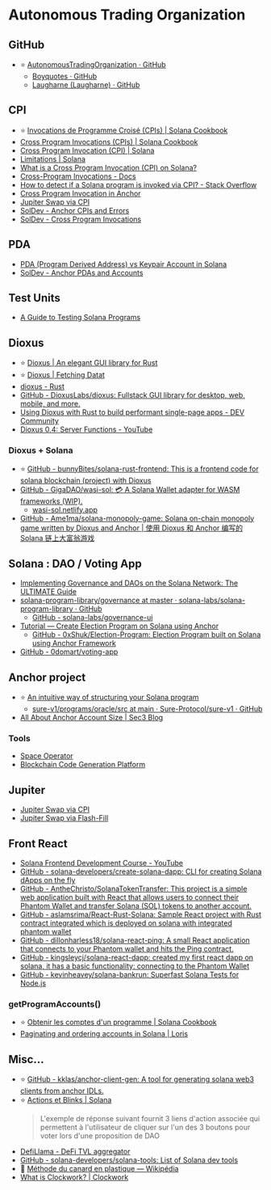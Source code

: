 # Autonomous Trading Organization

## GitHub

- ⭐ [AutonomousTradingOrganization · GitHub](https://github.com/AutonomousTradingOrganization)
  - [Boyquotes · GitHub](https://github.com/Boyquotes)
  - [Laugharne (Laugharne) · GitHub](https://Github.com/Laugharne)


## CPI

- ⭐ [Invocations de Programme Croisé (CPIs) | Solana Cookbook](https://solanacookbook.com/fr/core-concepts/cpi.html#faits)
- [Cross Program Invocations (CPIs) | Solana Cookbook](https://solanacookbook.com/core-concepts/cpi.html#facts)
- [Cross Program Invocation (CPI) | Solana](https://solana.com/docs/core/cpi)
- [Limitations | Solana](https://solana.com/docs/programs/limitations#cpi-call-depth-%60calldepth%60-error)
- [What is a Cross Program Invocation (CPI) on Solana?](https://www.quicknode.com/guides/solana-development/anchor/what-are-cpis)
- [Cross-Program Invocations - Docs](https://www.anchor-lang.com/docs/cross-program-invocations)
- [How to detect if a Solana program is invoked via CPI? - Stack Overflow](https://stackoverflow.com/questions/72540314/how-to-detect-if-a-solana-program-is-invoked-via-cpi)
- [Cross Program Invocation in Anchor](https://www.rareskills.io/post/cross-program-invocation)
- [Jupiter Swap via CPI](https://station.jup.ag/docs/apis/cpi)
- [SolDev - Anchor CPIs and Errors](https://www.soldev.app/course/anchor-cpi)
- [SolDev - Cross Program Invocations](https://www.soldev.app/course/cpi)


## PDA

- [PDA (Program Derived Address) vs Keypair Account in Solana](https://www.rareskills.io/post/solana-pda)
- [SolDev - Anchor PDAs and Accounts](https://www.soldev.app/course/anchor-pdas)


## Test Units

- [A Guide to Testing Solana Programs](https://www.helius.dev/blog/a-guide-to-testing-solana-programs)


## Dioxus

- ⭐ [Dioxus | An elegant GUI library for Rust](https://dioxuslabs.com/)
- ⭐ [Dioxus | Fetching Datat](https://dioxuslabs.com/learn/0.5/guide/data_fetching)
- [dioxus - Rust](https://docs.rs/dioxus/latest/dioxus/)
- [GitHub - DioxusLabs/dioxus: Fullstack GUI library for desktop, web, mobile, and more.](https://github.com/DioxusLabs/dioxus)
- [Using Dioxus with Rust to build performant single-page apps - DEV Community](https://dev.to/logrocket/using-dioxus-with-rust-to-build-performant-single-page-apps-3aem)
- [Dioxus 0.4: Server Functions - YouTube](https://www.youtube.com/watch?v=BbQzRdxekao)

### Dioxus + Solana

- ⭐ [GitHub - bunnyBites/solana-rust-frontend: This is a frontend code for solana blockchain (project) with Dioxus](https://github.com/bunnyBites/solana-rust-frontend)
- [GitHub - GigaDAO/wasi-sol: 💳 A Solana Wallet adapter for WASM frameworks (WIP).](https://github.com/GigaDAO/wasi-sol)
  - [wasi-sol.netlify.app](https://wasi-sol.netlify.app/)
- [GitHub - Ame1ma/solana-monopoly-game: Solana on-chain monopoly game written by Dioxus and Anchor | 使用 Dioxus 和 Anchor 编写的 Solana 链上大富翁游戏](https://github.com/Ame1ma/solana-monopoly-game)


## Solana : DAO / Voting App

- [Implementing Governance and DAOs on the Solana Network: The ULTIMATE Guide](https://medium.com/coinmonks/implementing-governance-and-daos-on-the-solana-network-the-ultimate-guide-c3d9afb5f7ec)
- [solana-program-library/governance at master · solana-labs/solana-program-library · GitHub](https://github.com/solana-labs/solana-program-library/tree/master/governance)
  - [GitHub - solana-labs/governance-ui](https://github.com/solana-labs/governance-ui)
- [Tutorial — Create   Election Program on Solana using Anchor](https://medium.com/@0xShuk/creating-election-program-on-solana-using-anchor-793dc38b3b50)
  - [GitHub - 0xShuk/Election-Program: Election Program built on Solana using Anchor Framework](https://github.com/0xShuk/Election-Program/)
- [GitHub - 0domart/voting-app](https://github.com/0domart/voting-app)


## Anchor project

- ⭐ [An intuitive way of structuring your Solana program](https://0xksure.medium.com/an-intuitive-way-of-structuring-your-solana-program-43c371007152)
  - [sure-v1/programs/oracle/src at main · Sure-Protocol/sure-v1 · GitHub](https://github.com/Sure-Protocol/sure-v1/tree/main/programs/oracle/src)
- [All About Anchor Account Size | Sec3 Blog](https://www.sec3.dev/blog/all-about-anchor-account-size)

### Tools

- [Space Operator](https://spaceoperator.com/)
- [Blockchain Code Generation Platform](https://www.codigo.ai/)


## Jupiter

- [Jupiter Swap via CPI](https://station.jup.ag/docs/apis/cpi)
- [Jupiter Swap via Flash-Fill](https://station.jup.ag/docs/apis/flash-fill)


## Front React

- [Solana Frontend Development Course - YouTube](https://www.youtube.com/playlist?list=PLMZny7wGLM6w4t7pMGATxFTjjMduTsEiF)
- [GitHub - solana-developers/create-solana-dapp: CLI for creating Solana dApps on the fly](https://github.com/solana-developers/create-solana-dapp)
- [GitHub - AntheChristo/SolanaTokenTransfer: This project is a simple web application built with React that allows users to connect their Phantom Wallet and transfer Solana (SOL) tokens to another account.](https://github.com/AntheChristo/SolanaTokenTransfer)
- [GitHub - aslamsrima/React-Rust-Solana: Sample React project with Rust contract integrated which is deployed on solana with integrated phantom wallet](https://github.com/aslamsrima/React-Rust-Solana)
- [GitHub - dillonharless18/solana-react-ping: A small React application that connects to your Phantom wallet and hits the Ping contract.](https://github.com/dillonharless18/solana-react-ping)
- [GitHub - kingsleycj/solana-react-dapp: created my first react dapp on solana, it has a basic functionality: connecting to the Phantom Wallet](https://github.com/kingsleycj/solana-react-dapp)
- [GitHub - kevinheavey/solana-bankrun: Superfast Solana Tests for Node.js](https://github.com/kevinheavey/solana-bankrun)

### getProgramAccounts()

- ⭐ [Obtenir les comptes d'un programme | Solana Cookbook](https://solanacookbook.com/fr/guides/get-program-accounts.html#faits)
- [Paginating and ordering accounts in Solana | Loris](https://lorisleiva.com/paginating-and-ordering-accounts-in-solana)


## Misc...

- ⭐ [GitHub - kklas/anchor-client-gen: A tool for generating solana web3 clients from anchor IDLs.](https://github.com/kklas/anchor-client-gen)
- ⭐ [Actions et Blinks | Solana](https://solana.com/fr/docs/advanced/actions)
  > L'exemple de réponse suivant fournit 3 liens d'action associée qui permettent à l'utilisateur de cliquer sur l'un des 3 boutons pour voter lors d'une proposition de DAO
- [DefiLlama - DeFi TVL aggregator](https://defillama.com/yields?chain=Solana)
- [GitHub - solana-developers/solana-tools: List of Solana dev tools](https://github.com/solana-developers/solana-tools)
- 🦆 [Méthode du canard en plastique — Wikipédia](https://fr.wikipedia.org/wiki/M%C3%A9thode_du_canard_en_plastique)
- [What is Clockwork? | Clockwork](https://docs.clockwork.xyz/)

